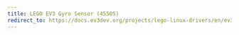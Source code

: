 ```yaml
---
title: LEGO EV3 Gyro Sensor (45505)
redirect_to: https://docs.ev3dev.org/projects/lego-linux-drivers/en/ev3dev-jessie/sensor_data.html#lego-ev3-gyro
---
```

